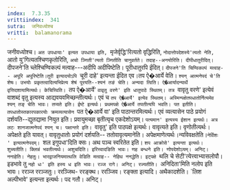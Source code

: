 ```yaml
---
index:  7.3.35
vrittiindex:  341
sutra:  जनिवध्योश्च
vritti:  balamanorama 
---
```


जनीवध्योश्च। `अत उपधायाः' इत्यत उपधाया इति, `मृजेर्वृद्धि'रित्यतो वृद्धिरिति, `नोदात्तोपदेशस्ये'त्यतो नेति, `आतो यु'गित्यतश्चिणकृतोरिति, `अचो ञ्णिती'त्यतो ञ्णितीति चानुवर्तते। तदाह--अनयोरिति। दीपीधातुरीदित्।`दीपजने'ति च्लेश्चिण्विकल्पं मत्वाह---अदीपि अदीपिष्टेति। पूरीधातुरपि ईदित्। `दीपजने'ति चिण्विकल्पं मत्वाह-- अपूरि अपूरिष्टेति।तूरी इत्यादयोऽपि `चूरी दाहे' इत्यन्ता ईदित एव।तप ऐ�आर्ये वेति। `श्यन् आत्मनेपदं चे'ति शेषः। उभयोः प्रकृतत्वादित्यभिप्रेत्य शेषं पूरयति--श्यनं तङं चेति। अन्यदा त्विति। ऐ�आर्यादन्यार्थे वृत्तिदशायामित्यर्थः। केचित्त्विति। `तप ऐ�आर्ये' `वावृतु वरणे' इति धातुपाठे स्थितम्। तत्र `वावृतु वरणे' इत्येवं वाशब्दं वृतु इत्यस्य आद्यवयवमिच्छन्तीत्यर्थः। एवं च `तप ऐ�आर्ये' इत्येव स्थितम्। अस्मिन्पक्षेतपधातोर्नित्यमेव श्यन् तङ् चेति भावः। तप्यते इति। ईष्टे इत्यर्थः। प्रथमपक्षे ऐ�आर्ये तपतीत्यपि भवति। पत इतीति। तपधातोस्तकारपकारयोः क्रमव्यत्यासेन `पत ऐ�आर्ये वा' इति पाठान्तरमित्यर्थः। एवं व्यत्यासेन पाठे प्रयोगं दर्शयति--द्युतद्यामा नियुत इति। प्रवायुमच्छा बृतीत्यृच एकदेशोऽयम्। `पत्यमान' इत्यस्य ईशान इत्यर्थः। अत्र लटः शानजात्मनेपदं श्यन् च। पक्षान्तरे इति। `वावृतु' इति पाठपक्षे इत्यर्थः। वावृत्यते इति। वृणोतीत्यर्थः। अपेक्षते इति यावत्। वावृतुधातोः प्रयोगं दर्शयति-- ततोवावृत्यमानेति। अपेक्षमाणेत्यर्थः।न्यविवक्षतेति।`नेर्विशः ' इत्यात्मनेपदम्। `शल इगुपधा'दिति क्सः। अथ पञ्च स्वरितेत इति। `शप आक्रोसे' इत्यन्ता इत्यर्थः। शुच्यतीति। क्लिन्नं भवतीत्यर्थः। अशुचदिति। इरित्त्वादङिति भावः। णह बन्धने इति। णोपदेशोऽयम्। अनिट्। ननाहेति। नेहतुः। भारद्वाजनियमात्थलि वेडिति मत्वाह-- नेहिथ ननद्धेति। इट्पक्षे `थलि चे सेटी'त्येत्त्वाभ्यासलोपौ। इडभावे तु `नहो धः' इति हस्य ध इति भावः। रञ्ज रागे। अनिट्। रज्यतीति। `अनिदिता'मिति नलोप इति भावः। ररञ्ज ररञ्जतुः। ररञ्जिथ- ररङ्क्थ। ररञ्जिव। रङ्क्ता इत्यादि। अथैकादशेति। `लिश अल्पीभावे' इत्यन्ता इत्यर्थः। पद गतौ। अनिट्।

